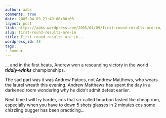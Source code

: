 ```yaml
---
author: aabs
comments: true
date: 2005-04-09 21:49:00+00:00
layout: post
link: https://aabs.wordpress.com/2005/04/09/first-round-results-are-in/
slug: first-round-results-are-in
title: First round results are in...
wordpress_id: 48
tags:
- humour
---
```


... and in the first heats, Andrew won a resounding victory in the world **_tiddly-winks_** championships.

The sad part was it was Andrew Patocs, not Andrew Matthews, who wears the laurel wreath this evening. Andrew Matthews has spent the day in a darkened room wondering why he didn't admit defeat earlier.

Next time I will try harder, cos that so-called bourbon tasted like cheap rum, especially when you have to down 5 shots glasses in 2 minutes cos some chizzling bugger has been practicing...

